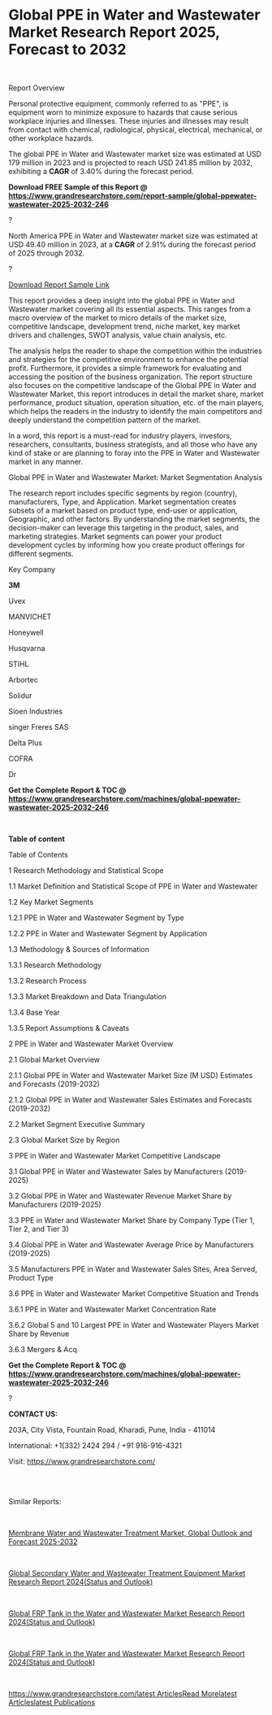 <h1>Global PPE in Water and Wastewater Market Research Report 2025, Forecast to 2032</h1><br/><p>Report Overview</p>
 
 
 
 <p>Personal protective equipment, commonly referred to as "PPE", is equipment worn to minimize exposure to hazards that cause serious workplace injuries and illnesses. These injuries and illnesses may result from contact with chemical, radiological, physical, electrical, mechanical, or other workplace hazards.</p>
 
 
 
 <p>The global PPE in Water and Wastewater market size was estimated at USD 179 million in 2023 and is projected to reach USD 241.85 million by 2032, exhibiting a <strong>CAGR</strong> of 3.40% during the forecast period.</p>
 
 
 
 <div><b>Download FREE Sample of this Report @ <a href="https://www.grandresearchstore.com/report-sample/global-ppewater-wastewater-2025-2032-246">https://www.grandresearchstore.com/report-sample/global-ppewater-wastewater-2025-2032-246</a></b></div>
 
 
 
 <p>? </p>
 
 
 
 <p>North America PPE in Water and Wastewater market size was estimated at USD 49.40 million in 2023, at a <strong>CAGR</strong> of 2.91% during the forecast period of 2025 through 2032.</p>
 
 
 
 <p>? </p>
 
 
 
 <p><a href="https://www.grandresearchstore.com/mr-admin/report-sample/global-ppewater-wastewater-2025-2032-246">Download Report Sample Link</a></p>
 
 
 
 <p>This report provides a deep insight into the global PPE in Water and Wastewater market covering all its essential aspects. This ranges from a macro overview of the market to micro details of the market size, competitive landscape, development trend, niche market, key market drivers and challenges, SWOT analysis, value chain analysis, etc.</p>
 
 
 
 <p>The analysis helps the reader to shape the competition within the industries and strategies for the competitive environment to enhance the potential profit. Furthermore, it provides a simple framework for evaluating and accessing the position of the business organization. The report structure also focuses on the competitive landscape of the Global PPE in Water and Wastewater Market, this report introduces in detail the market share, market performance, product situation, operation situation, etc. of the main players, which helps the readers in the industry to identify the main competitors and deeply understand the competition pattern of the market.</p>
 
 
 
 <p>In a word, this report is a must-read for industry players, investors, researchers, consultants, business strategists, and all those who have any kind of stake or are planning to foray into the PPE in Water and Wastewater market in any manner.</p>
 
 
 
 <p>Global PPE in Water and Wastewater Market: Market Segmentation Analysis</p>
 
 
 
 <p>The research report includes specific segments by region (country), manufacturers, Type, and Application. Market segmentation creates subsets of a market based on product type, end-user or application, Geographic, and other factors. By understanding the market segments, the decision-maker can leverage this targeting in the product, sales, and marketing strategies. Market segments can power your product development cycles by informing how you create product offerings for different segments.</p>
 
 
 
 <p>Key Company</p>
 
 
 
 <p><strong>3M</strong></p>
 
 
 
 <p>Uvex</p>
 
 
 
 <p>MANVICHET</p>
 
 
 
 <p>Honeywell</p>
 
 
 
 <p>Husqvarna</p>
 
 
 
 <p>STIHL</p>
 
 
 
 <p>Arbortec</p>
 
 
 
 <p>Solidur</p>
 
 
 
 <p>Sioen Industries</p>
 
 
 
 <p>singer Freres SAS</p>
 
 
 
 <p>Delta Plus</p>
 
 
 
 <p>COFRA</p>
 
 
 
 <p>Dr</p>
 
 
 
 <div><b>Get the Complete Report & TOC @ <a href="https://www.grandresearchstore.com/machines/global-ppewater-wastewater-2025-2032-246">https://www.grandresearchstore.com/machines/global-ppewater-wastewater-2025-2032-246</a></b></div>
 
 
 
 <p><br />
 
 <b>Table of content</b></p>
 
 
 
 <p>Table of Contents<br />
 
 1 Research Methodology and Statistical Scope<br />
 
 1.1 Market Definition and Statistical Scope of PPE in Water and Wastewater<br />
 
 1.2 Key Market Segments<br />
 
 1.2.1 PPE in Water and Wastewater Segment by Type<br />
 
 1.2.2 PPE in Water and Wastewater Segment by Application<br />
 
 1.3 Methodology & Sources of Information<br />
 
 1.3.1 Research Methodology<br />
 
 1.3.2 Research Process<br />
 
 1.3.3 Market Breakdown and Data Triangulation<br />
 
 1.3.4 Base Year<br />
 
 1.3.5 Report Assumptions & Caveats<br />
 
 2 PPE in Water and Wastewater Market Overview<br />
 
 2.1 Global Market Overview<br />
 
 2.1.1 Global PPE in Water and Wastewater Market Size (M USD) Estimates and Forecasts (2019-2032)<br />
 
 2.1.2 Global PPE in Water and Wastewater Sales Estimates and Forecasts (2019-2032)<br />
 
 2.2 Market Segment Executive Summary<br />
 
 2.3 Global Market Size by Region<br />
 
 3 PPE in Water and Wastewater Market Competitive Landscape<br />
 
 3.1 Global PPE in Water and Wastewater Sales by Manufacturers (2019-2025)<br />
 
 3.2 Global PPE in Water and Wastewater Revenue Market Share by Manufacturers (2019-2025)<br />
 
 3.3 PPE in Water and Wastewater Market Share by Company Type (Tier 1, Tier 2, and Tier 3)<br />
 
 3.4 Global PPE in Water and Wastewater Average Price by Manufacturers (2019-2025)<br />
 
 3.5 Manufacturers PPE in Water and Wastewater Sales Sites, Area Served, Product Type<br />
 
 3.6 PPE in Water and Wastewater Market Competitive Situation and Trends<br />
 
 3.6.1 PPE in Water and Wastewater Market Concentration Rate<br />
 
 3.6.2 Global 5 and 10 Largest PPE in Water and Wastewater Players Market Share by Revenue<br />
 
 3.6.3 Mergers & Acq</p>
 
 
 
 <div><b>Get the Complete Report & TOC @ <a href="https://www.grandresearchstore.com/machines/global-ppewater-wastewater-2025-2032-246">https://www.grandresearchstore.com/machines/global-ppewater-wastewater-2025-2032-246</a></b></div>
 
 
 
 <p>? </p>
 
 
 
 <p><b>CONTACT US:</b><br />
 
 203A, City Vista, Fountain Road, Kharadi, Pune, India - 411014<br />
 
 International: +1(332) 2424 294 / +91 916-916-4321<br />
 
 Visit: <a href="https://www.grandresearchstore.com/">https://www.grandresearchstore.com/</a><br />
 
 <br />
 
 <br />
 
 Similar Reports:<br />
 
 <br />
 
 <a href="https://www.grandresearchstore.com/energy-and-natural-resources/global-membrane-water-wastewater-treatment-forecast-2025-2032-896">Membrane Water and Wastewater Treatment Market, Global Outlook and Forecast 2025-2032</a><br />
 
 <br />
 
 <a href="https://www.grandresearchstore.com/machines/global-secondary-water-wastewater-treatment-equipment-2024-180">Global Secondary Water and Wastewater Treatment Equipment Market Research Report 2024(Status and Outlook)</a><br />
 
 <br />
 
 <a href="https://www.grandresearchstore.com/consumer-goods-and-services/global-frp-tankthe-water-wastewater-2024-356">Global FRP Tank in the Water and Wastewater Market Research Report 2024(Status and Outlook)</a><br />
 
 <br />
 
 <a href="https://www.grandresearchstore.com/consumer-goods-and-services/global-frp-tankthe-water-wastewater-2024-292">Global FRP Tank in the Water and Wastewater Market Research Report 2024(Status and Outlook)</a><br />
 
 <br />
 
 <a href="https://gyeongbokgung.com">https://www.grandresearchstore.com/</a><a href="https://hallyeomaritime.com">latest Articles</a><a href="https://jingwansa.com">Read More</a><a href="https://nguoiviet.jp/">latest Articles</a><a href="https://www.intelmarketresearch.com/">latest Publications</a></p>